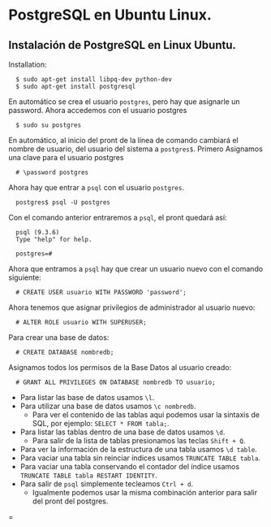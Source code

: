 # PostgreSQL en Ubuntu Linux.

## Instalación de PostgreSQL en Linux Ubuntu.

Installation:
```
  $ sudo apt-get install libpq-dev python-dev
  $ sudo apt-get install postgresql
```

En automático se crea el usuario `postgres`, pero hay que asignarle un password.
Ahora accedemos con el usuario postgres
``` 
  $ sudo su postgres
```
En automático, al inicio del pront de la línea de comando cambiará el nombre de usuario, del usuario del sistema a `postgres$`. 
Primero Asignamos una clave para el usuario postgres
```
  # \password postgres
```

Ahora hay que entrar a `psql` con el usuario `postgres`.
```
  postgres$ psql -U postgres
```

Con el comando anterior entraremos a `psql`, el pront quedará así:
```
  psql (9.3.6)
  Type "help" for help.
  
  postgres=#
```

Ahora que entramos a `psql` hay que crear un usuario nuevo con el comando siguiente:
```
  # CREATE USER usuario WITH PASSWORD 'password';
```

Ahora tenemos que asignar privilegios de administrador al usuario nuevo:
```
  # ALTER ROLE usuario WITH SUPERUSER;
```

Para crear una base de datos:
```
  # CREATE DATABASE nombredb;
```

Asignamos todos los permisos de la Base Datos al usuario creado:
```
  # GRANT ALL PRIVILEGES ON DATABASE nombredb TO usuario;
```

- Para listar las base de datos usamos `\l`.
- Para utilizar una base de datos usamos `\c nombredb`.
  - Para ver el contenido de las tablas aqui podemos usar la sintaxis de SQL, por ejemplo: `SELECT * FROM tabla;`.
- Para listar las tablas dentro de una base de datos usamos `\d`.
  - Para salir de la lista de tablas presionamos las teclas `Shift + Q`.
- Para ver la información de la estructura de una tabla usamos `\d table`.
- Para vaciar una tabla sin reinciar índices usamos `TRUNCATE TABLE tabla`.
- Para vaciar una tabla conservando el contador del índice usamos `TRUNCATE TABLE tabla RESTART IDENTITY`.
- Para salir de `psql` simplemente tecleamos `Ctrl + d`.
  - Igualmente podemos usar la misma combinación anterior para salir del pront del postgres.

=
